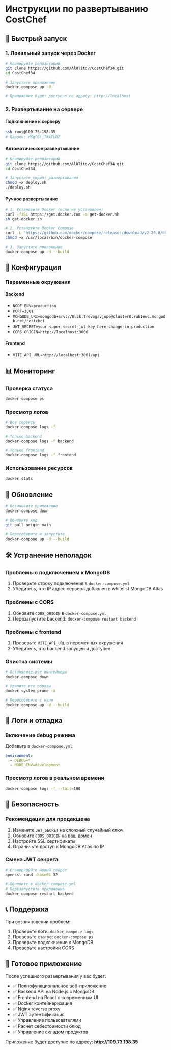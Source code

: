 # Инструкции по развертыванию CostChef

## 🚀 Быстрый запуск

### 1. Локальный запуск через Docker
```bash
# Клонируйте репозиторий
git clone https://github.com/Al8Titov/CostChef34.git
cd CostChef34

# Запустите приложение
docker-compose up -d

# Приложение будет доступно по адресу: http://localhost
```

### 2. Развертывание на сервере

#### Подключение к серверу
```bash
ssh root@109.73.198.35
# Пароль: d6q^BijT#ACLRZ
```

#### Автоматическое развертывание
```bash
# Клонируйте репозиторий
git clone https://github.com/Al8Titov/CostChef34.git
cd CostChef34

# Запустите скрипт развертывания
chmod +x deploy.sh
./deploy.sh
```

#### Ручное развертывание
```bash
# 1. Установите Docker (если не установлен)
curl -fsSL https://get.docker.com -o get-docker.sh
sh get-docker.sh

# 2. Установите Docker Compose
curl -L "https://github.com/docker/compose/releases/download/v2.20.0/docker-compose-$(uname -s)-$(uname -m)" -o /usr/local/bin/docker-compose
chmod +x /usr/local/bin/docker-compose

# 3. Запустите приложение
docker-compose up -d --build
```

## 🔧 Конфигурация

### Переменные окружения

#### Backend
- `NODE_ENV=production`
- `PORT=3001`
- `MONGODB_URI=mongodb+srv://Buck:Trevogavjope@cluster0.ruk1ewc.mongodb.net/costchef`
- `JWT_SECRET=your-super-secret-jwt-key-here-change-in-production`
- `CORS_ORIGIN=http://localhost:3000`

#### Frontend
- `VITE_API_URL=http://localhost:3001/api`

## 📊 Мониторинг

### Проверка статуса
```bash
docker-compose ps
```

### Просмотр логов
```bash
# Все сервисы
docker-compose logs -f

# Только backend
docker-compose logs -f backend

# Только frontend
docker-compose logs -f frontend
```

### Использование ресурсов
```bash
docker stats
```

## 🔄 Обновление

```bash
# Остановите приложение
docker-compose down

# Обновите код
git pull origin main

# Пересоберите и запустите
docker-compose up -d --build
```

## 🛠️ Устранение неполадок

### Проблемы с подключением к MongoDB
1. Проверьте строку подключения в `docker-compose.yml`
2. Убедитесь, что IP адрес сервера добавлен в whitelist MongoDB Atlas

### Проблемы с CORS
1. Обновите `CORS_ORIGIN` в `docker-compose.yml`
2. Перезапустите backend: `docker-compose restart backend`

### Проблемы с frontend
1. Проверьте `VITE_API_URL` в переменных окружения
2. Убедитесь, что backend запущен и доступен

### Очистка системы
```bash
# Остановите все контейнеры
docker-compose down

# Удалите все образы
docker system prune -a

# Пересоберите с нуля
docker-compose up -d --build
```

## 📝 Логи и отладка

### Включение debug режима
Добавьте в `docker-compose.yml`:
```yaml
environment:
  - DEBUG=*
  - NODE_ENV=development
```

### Просмотр логов в реальном времени
```bash
docker-compose logs -f --tail=100
```

## 🔐 Безопасность

### Рекомендации для продакшена
1. Измените `JWT_SECRET` на сложный случайный ключ
2. Обновите `CORS_ORIGIN` на ваш домен
3. Настройте SSL сертификаты
4. Ограничьте доступ к MongoDB Atlas по IP

### Смена JWT секрета
```bash
# Сгенерируйте новый секрет
openssl rand -base64 32

# Обновите в docker-compose.yml
# Перезапустите приложение
docker-compose restart backend
```

## 📞 Поддержка

При возникновении проблем:
1. Проверьте логи: `docker-compose logs`
2. Проверьте статус: `docker-compose ps`
3. Проверьте подключение к MongoDB
4. Проверьте настройки CORS

## 🎯 Готовое приложение

После успешного развертывания у вас будет:
- ✅ Полнофункциональное веб-приложение
- ✅ Backend API на Node.js с MongoDB
- ✅ Frontend на React с современным UI
- ✅ Docker контейнеризация
- ✅ Nginx reverse proxy
- ✅ JWT аутентификация
- ✅ Управление пользователями
- ✅ Расчет себестоимости блюд
- ✅ Управление складом продуктов

Приложение будет доступно по адресу: **http://109.73.198.35**
